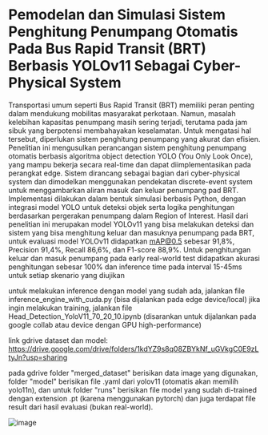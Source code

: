 # Pemodelan dan Simulasi Sistem Penghitung Penumpang Otomatis Pada Bus Rapid Transit (BRT) Berbasis YOLOv11 Sebagai Cyber-Physical System

Transportasi umum seperti Bus Rapid Transit (BRT) memiliki peran penting dalam mendukung mobilitas masyarakat perkotaan. Namun, masalah kelebihan kapasitas penumpang masih sering terjadi, terutama pada jam sibuk yang berpotensi membahayakan keselamatan. Untuk mengatasi hal tersebut, diperlukan sistem penghitung penumpang yang akurat dan efisien. Penelitian ini mengusulkan perancangan sistem penghitung penumpang otomatis berbasis algoritma object detection YOLO (You Only Look Once), yang mampu bekerja secara real-time dan dapat diimplementasikan pada perangkat edge. Sistem dirancang sebagai bagian dari cyber-physical system dan dimodelkan menggunakan pendekatan discrete-event system untuk menggambarkan aliran masuk dan keluar penumpang pad BRT. Implementasi dilakukan dalam bentuk simulasi berbasis Python, dengan integrasi model YOLO untuk deteksi objek serta logika penghitungan berdasarkan pergerakan penumpang dalam Region of Interest. Hasil dari penelitian ini merupakan model YOLOv11 yang bisa melakukan deteksi dan sistem yang bisa menghitung keluar dan masuknya penumpang pada BRT, untuk evaluasi model YOLOv11 didapatkan mAP@0.5 sebesar 91,8%, Precision 91,4%, Recall 86,6%, dan F1-score 88,9%. Untuk penghitungan keluar dan masuk penumpang pada early real-world test didapatkan akurasi penghitungan sebesar 100% dan inference time pada interval 15-45ms untuk setiap skenario yang diujikan 


untuk melakukan inference dengan model yang sudah ada, jalankan file inference_engine_with_cuda.py (bisa dijalankan pada edge device/local)
jika ingin melakukan training, jalankan file Head_Detection_YoloV11_70_20_10.ipynb (disarankan untuk dijalankan pada google collab atau device dengan GPU high-performance)

link gdrive dataset dan model: https://drive.google.com/drive/folders/1kdYZ9s8q08ZBYkNf_uGVkgC0E9zLtyJn?usp=sharing

pada gdrive folder "merged_dataset" berisikan data image yang digunakan, folder "model" berisikan file .yaml dari yolov11 (otomatis akan memilih yolo11n), dan untuk folder "runs" berisikan file model yang sudah di-trained dengan extension .pt (karena menggunakan pytorch) dan juga terdapat file result dari hasil evaluasi (bukan real-world).


![image](https://imgur.com/a/hcaBhT9)

